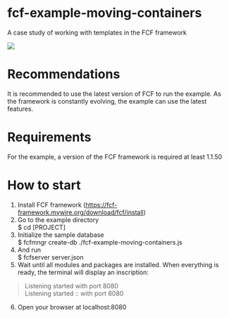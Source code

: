 # fcf-example-moving-containers
A case study of working with templates in the FCF framework


<img src="https://fcf-framework.mywire.org/files/mc-eddda78f-436a-4ed1-993d-f1efbc19d561.gif" style="max-height:300px"></img>

# Recommendations
It is recommended to use the latest version of FCF to run the example. As the framework is constantly evolving, the example can use the latest features.

# Requirements
For the example, a version of the FCF framework is required at least 1.1.50

# How to start
1. Install FCF framework (https://fcf-framework.mywire.org/download/fcf/install)
2. Go to the example directory<br>
$ cd [PROJECT]
3. Initialize the sample database<br>
$ fcfmngr create-db ./fcf-example-moving-containers.js<br>
4. And run<br>
$ fcfserver server.json
5. Wait until all modules and packages are installed. When everything is ready, the terminal will display an inscription:<br>
 > Listening started  with port 8080<br>
 > Listening started :: with port 8080<br>
6. Open your browser at localhost:8080

